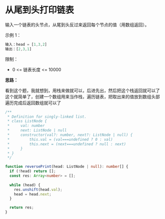 # 从尾到头打印链表

输入一个链表的头节点，从尾到头反过来返回每个节点的值（用数组返回）。

示例 1：

```js
输入：head = [1,3,2]
输出：[2,3,1]
```

限制：

- 0 <= 链表长度 <= 10000

**思路：**

看到这个题，我就想到，用栈来做就可以，后进先出，然后把这个栈返回就可以了
这个就简单了，创建一个数组用来当作栈，遍历链表，把取出来的值放到数组头部
遍历完成后返回数组就可以了

```ts
/**
 * Definition for singly-linked list.
 * class ListNode {
 *     val: number
 *     next: ListNode | null
 *     constructor(val?: number, next?: ListNode | null) {
 *         this.val = (val===undefined ? 0 : val)
 *         this.next = (next===undefined ? null : next)
 *     }
 * }
 */

function reversePrint(head: ListNode | null): number[] {
  if (!head) return [];
  const res: Array<number> = [];
  
  while (head) {
    res.unshift(head.val);
    head = head.next;
  }

  return res;
}
```
